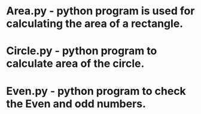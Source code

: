 # Area.py - python program is used for calculating the area of a rectangle.
# Circle.py - python program to calculate area of the circle.
# Even.py - python program to check the Even and odd numbers.